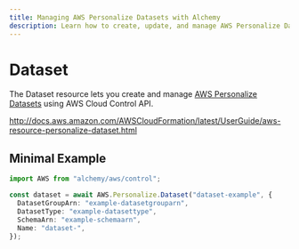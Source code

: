 ```yaml
---
title: Managing AWS Personalize Datasets with Alchemy
description: Learn how to create, update, and manage AWS Personalize Datasets using Alchemy Cloud Control.
---
```


# Dataset

The Dataset resource lets you create and manage [AWS Personalize Datasets](https://docs.aws.amazon.com/personalize/latest/userguide/) using AWS Cloud Control API.

http://docs.aws.amazon.com/AWSCloudFormation/latest/UserGuide/aws-resource-personalize-dataset.html

## Minimal Example

```ts
import AWS from "alchemy/aws/control";

const dataset = await AWS.Personalize.Dataset("dataset-example", {
  DatasetGroupArn: "example-datasetgrouparn",
  DatasetType: "example-datasettype",
  SchemaArn: "example-schemaarn",
  Name: "dataset-",
});
```


